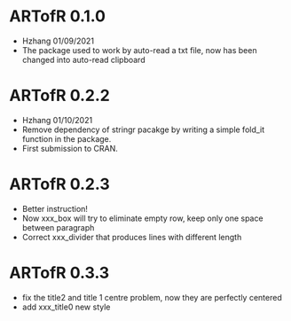 
# ARTofR 0.1.0

* Hzhang 01/09/2021 
* The package used to work by auto-read a txt file, now has been changed into auto-read clipboard


# ARTofR 0.2.2

* Hzhang 01/10/2021 
* Remove dependency of stringr pacakge by writing a simple fold_it function in the package.
* First submission to CRAN.

# ARTofR 0.2.3

* Better instruction!
* Now xxx_box will try to eliminate empty row, keep only one space between paragraph
* Correct xxx_divider that produces lines with different length


# ARTofR 0.3.3

* fix the title2 and title 1 centre problem, now they are perfectly centered
* add xxx_title0 new style